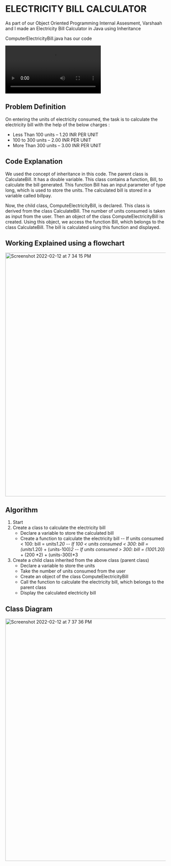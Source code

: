 # ELECTRICITY BILL CALCULATOR

As part of our Object Oriented Programming Internal Assesment, Varshaah and I made an Electricity Bill Calculator in Java using Inheritance

ComputerElectricityBill.java has our code

![](oopm.mp4)

## Problem Definition

On entering the units of electricity consumed, the task is to calculate the electricity bill with the help of the below charges :
- Less Than 100 units – 1.20 INR PER UNIT
- 100 to 300 units – 2.00 INR PER UNIT
- More Than 300 units – 3.00 INR PER UNIT 

## Code Explanation

We used the concept of inheritance in this code. The parent class is CalculateBill. It has a double variable. This class contains a function, Bill, to calculate the bill generated. This function Bill has an input parameter of type long, which is used to store the units. The calculated bill is stored in a variable called billpay.

Now, the child class, ComputeElectricityBill, is declared. This class is derived from the class CalculateBill. The number of units consumed is taken as input from the user. Then an object of the class ComputeElectricityBill is created. Using this object, we access the function Bill, which belongs to the class CalculateBill. The bill is calculated using this function and displayed.

## Working Explained using a flowchart 

<img width="763" alt="Screenshot 2022-02-12 at 7 34 15 PM" src="https://user-images.githubusercontent.com/71224019/153714492-37ea42a6-0cb4-4e2a-a665-bdd3343067d7.png">

## Algorithm

1. Start
2. Create a class to calculate the electricity bill
   - Declare a variable to store the calculated bill
   - Create a function to calculate the electricity bill
       -- If units consumed < 100: bill = units*1.20
       -- If 100 < units consumed < 300: bill = (units*1.20) + (units-100)*2
       -- If units consumed > 300: bill = (100*1.20) + (200 *2) + (units-300)*3
3. Create a child class inherited from the above class (parent class)
   - Declare a variable to store the units
   - Take the number of units consumed from the user 
   - Create an object of the class ComputeElectricityBill
   - Call the function to calculate the electricity bill, which belongs to the parent class
   - Display the calculated electricity bill

## Class Diagram

<img width="759" alt="Screenshot 2022-02-12 at 7 37 36 PM" src="https://user-images.githubusercontent.com/71224019/153714595-840ae404-bb39-42c9-ad24-b62e44049d71.png">


